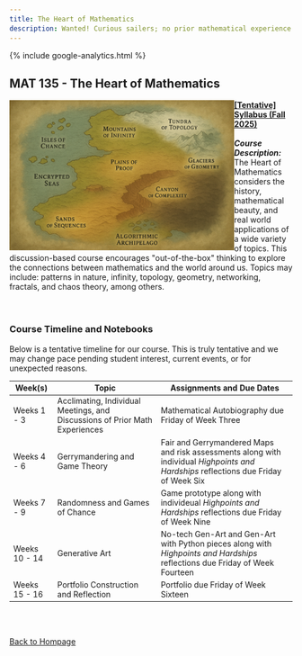 ```yaml
---
title: The Heart of Mathematics
description: Wanted! Curious sailers; no prior mathematical experience needed. <br/> <br/> Join me, Dr. Gilbert, as we embark on an ongoing exploration of the continents of mathematics. Some are well known, like the Land of Symmetry or the Sea of Probability; others, like the Mountains of Infinity or the Fractal and Chaos Coasts, reveal their secrets only to the patient traveler. We may even visit the Badlands, where mathematics is bent to questionable ends. Each term, we set our compass toward a different region, studying its landscapes, patterns, and hidden paths. Over time, our collective journeys fill in more of the great mathematical map.
---
```


{% include google-analytics.html %}

## MAT 135 - The Heart of Mathematics

<img src="/SiteFiles/HeartOfMathMap.png" align="left" width=400>**[[Tentative] Syllabus (Fall 2025)](https://drive.google.com/file/d/1kqFsdMCM04fz3_ajk49Sq1CmEi1m67B5/view?usp=sharing)**<br/>
<br/>
***Course Description:*** The Heart of Mathematics considers the history, mathematical beauty, and real world applications of a wide variety of topics.  This discussion-based course encourages "out-of-the-box" thinking to explore the connections between mathematics and the world around us.  Topics may include: patterns in nature, infinity, topology, geometry, networking, fractals, and chaos theory, among others.<br/>
<br/>
<br/>


### Course Timeline and Notebooks

Below is a tentative timeline for our course. This is truly tentative and we may change pace 
pending student interest, current events, or for unexpected reasons.

| Week(s) | Topic | Assignments and Due Dates |
|---------------|-------------|--------------|
| Weeks 1 - 3 | Acclimating, Individual Meetings, and Discussions of Prior Math Experiences | Mathematical Autobiography due Friday of Week Three |
| Weeks 4 - 6 | Gerrymandering and Game Theory | Fair and Gerrymandered Maps and risk assessments along with individual *Highpoints and Hardships* reflections due Friday of Week Six |
| Weeks 7 - 9 | Randomness and Games of Chance | Game prototype along with individeual *Highpoints and Hardships* reflections due Friday of Week Nine |
| Weeks 10 - 14 | Generative Art | No-tech Gen-Art and Gen-Art with Python pieces along with *Highpoints and Hardships* reflections due Friday of Week Fourteen |
| Weeks 15 - 16 | Portfolio Construction and Reflection | Portfolio due Friday of Week Sixteen |

<br/>
<br/>

[Back to Hompage](https://agmath.github.io/)
